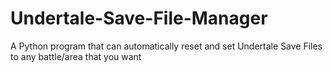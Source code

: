 # Undertale-Save-File-Manager
A Python program that can automatically reset and set Undertale Save Files to any battle/area that you want
